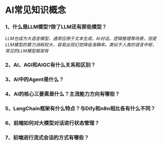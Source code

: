 # AI常见知识概念

### 1、什么是LLM模型?除了LLM还有那些模型？
*LLM也成为大语言模型，通常应用于文本生成，AI对话，逻辑推理等场景，但是LLM模型的算力消耗较大，容易出现幻觉降低准确率。类似于人类的语言中枢，常见的LLM模型框架有*

### 2、AI、AGI和AIGC有什么关系和区别？

### 3、AI中的Agent是什么？

### 4、AI的核心三要素是什么？主流能力方向有哪些？

### 5、LangChain框架有什么特点？与Dify和n8n相比各有什么不同？

### 6、前端如何对大模型对话进行状态管理？

### 7、前端进行流式会话的方式有哪些？